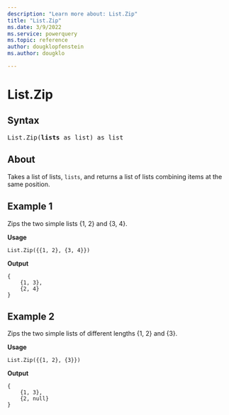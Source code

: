 ```yaml
---
description: "Learn more about: List.Zip"
title: "List.Zip"
ms.date: 3/9/2022
ms.service: powerquery
ms.topic: reference
author: dougklopfenstein
ms.author: dougklo

---
```

# List.Zip

## Syntax

<pre>
List.Zip(<b>lists</b> as list) as list
</pre>

## About

Takes a list of lists, `lists`, and returns a list of lists combining items at the same position.

## Example 1

Zips the two simple lists {1, 2} and {3, 4}.

**Usage**

```powerquery-m
List.Zip({{1, 2}, {3, 4}})
```

**Output**

```powerquery-m
{
    {1, 3},
    {2, 4}
}
```

## Example 2

Zips the two simple lists of different lengths {1, 2} and {3}.

**Usage**

```powerquery-m
List.Zip({{1, 2}, {3}})
```

**Output**

```powerquery-m
{
    {1, 3},
    {2, null}
}
```
